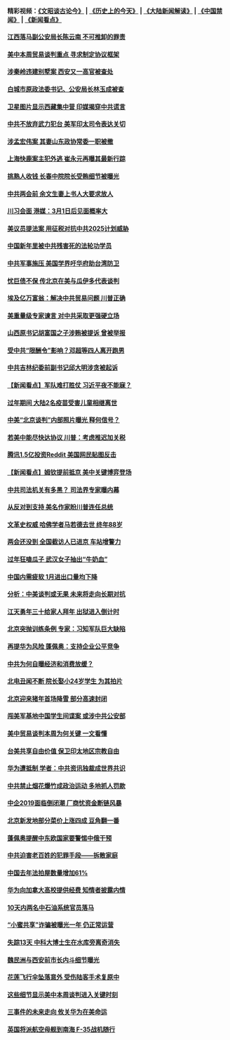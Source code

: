 #### 精彩视频：[《文昭谈古论今》](http://45.76.195.252/wenzhao) | [《历史上的今天》](http://45.76.195.252/today-in-history) | [《大陆新闻解读》](http://45.76.195.252/ntdtv-comedy) | [《中国禁闻》](http://45.76.195.252/ntdtv-news) | [《新闻看点》](http://45.76.195.252/news-insight) 


#### [江西落马副公安局长陈云南 不可推卸的罪责](../pages/nsc413/n11039867.md?t=02131418) 

#### [美中本周贸易谈判重点 寻求制定协议框架](../pages/nsc413/n11041912.md?t=02131418) 

#### [涉秦岭违建别墅案 西安又一高官被查处](../pages/nsc413/n11041798.md?t=02131418) 

#### [白城市原政法委书记、公安局长林玉成被查](../pages/nsc413/n11041434.md?t=02131418) 

#### [卫星图片显示西藏集中营 印媒揭穿中共谎言](../pages/nsc413/n11041664.md?t=02131418) 

#### [中共不放弃武力犯台 美军印太司令表达关切](../pages/nsc413/n11041624.md?t=02131418) 

#### [涉孟宏伟案 其妻山东政协常委一职被撤](../pages/nsc413/n11041333.md?t=02131418) 

#### [上海快鹿案主犯外逃 崔永元再曝其最新行踪](../pages/nsc413/n11041264.md?t=02131418) 

#### [挑熟人收钱 长春中院院长受贿细节被曝光](../pages/nsc413/n11041064.md?t=02131418) 

#### [中共两会前 余文生妻上书人大要求放人](../pages/nsc413/n11041118.md?t=02131418) 

#### [川习会面 港媒：3月1日后见面概率大](../pages/nsc413/n11041084.md?t=02131418) 

#### [美议员提法案 用征税对抗中共2025计划威胁](../pages/nsc413/n11040820.md?t=02131418) 

#### [中国新年里被中共残害死的法轮功学员](../pages/nsc413/n11034530.md?t=02131418) 

#### [中共军事施压 美国学界吁华府助台湾防卫](../pages/nsc413/n11040965.md?t=02131418) 

#### [忧巨债不保 传北京在美与瓜伊多代表谈判](../pages/nsc413/n11040772.md?t=02131418) 

#### [埃及亿万富翁：解决中共贸易问题 川普正确](../pages/nsc413/n11040351.md?t=02131418) 

#### [美重量级专家谏言 对中共采取更强硬立场](../pages/nsc413/n11040358.md?t=02131418) 

#### [山西原书记胡富国之子涉贿被提诉 曾被举报](../pages/nsc413/n11040573.md?t=02131418) 

#### [受中共“限酬令”影响？邓超等四人离开跑男](../pages/nsc413/n11040088.md?t=02131418) 

#### [中共吉林纪委前副书记邱大明涉贪被起诉](../pages/nsc413/n11039395.md?t=02131418) 

#### [【新闻看点】军队难打胜仗 习近平夜不能寐？](../pages/nsc413/n11040365.md?t=02131418) 

#### [过年期间 大陆2名疫苗受害儿童相继离世](../pages/nsc413/n11040211.md?t=02131418) 

#### [中美“北京谈判”内部照片曝光 释何信号？](../pages/nsc413/n11040032.md?t=02131418) 

#### [若美中能尽快达协议 川普：考虑推迟加关税](../pages/nsc413/n11040298.md?t=02131418) 

#### [腾讯1.5亿投资Reddit 美国网民贴图反击](../pages/nsc413/n11040511.md?t=02131418) 

#### [【新闻看点】姆钦提前抵京 美中关键博弈登场](../pages/nsc413/n11040007.md?t=02131418) 

#### [中共司法机关有多黑？ 司法界专家曝内幕](../pages/nsc413/n11040401.md?t=02131418) 

#### [从反对到支持 美名作家盼川普连任总统](../pages/nsc413/n11040403.md?t=02131418) 

#### [文革史权威 哈佛学者马若德去世 终年88岁](../pages/nsc413/n11040150.md?t=02131418) 

#### [两会还没到 全国截访人已进京 车站增警力](../pages/nsc413/n11040311.md?t=02131418) 

#### [过年狂嗑瓜子 武汉女子抽出“牛奶血”](../pages/nsc413/n11040227.md?t=02131418) 

#### [中国内需疲软 1月进出口量均下降](../pages/nsc413/n11040021.md?t=02131418) 

#### [分析：中美谈判或无果 未来将走向长期对抗](../pages/nsc413/n11040160.md?t=02131418) 

#### [江天勇年三十给家人拜年 出狱进入倒计时](../pages/nsc413/n11039673.md?t=02131418) 

#### [北京突抛训练条例 专家：习知军队巨大缺陷](../pages/nsc413/n11040148.md?t=02131418) 

#### [再提华为风险 蓬佩奥：支持企业公平竞争](../pages/nsc413/n11040198.md?t=02131418) 

#### [中共为何自曝经济和消费放缓？](../pages/nsc413/n11039950.md?t=02131418) 

#### [北电丑闻不断 院长娶小24岁学生 为其拍片](../pages/nsc413/n11040041.md?t=02131418) 

#### [北京迎来猪年首场降雪 部分高速封闭](../pages/nsc413/n11040077.md?t=02131418) 

#### [闯美军基地中国学生间谍案 或涉中共公安部](../pages/nsc413/n11040083.md?t=02131418) 

#### [美中贸易谈判本周为何关键 一文看懂](../pages/nsc413/n11040025.md?t=02131418) 

#### [台美共享自由价值 保卫印太地区宗教自由](../pages/nsc413/n11039742.md?t=02131418) 

#### [华为遭抵制 学者：中共资讯独裁成世界共识](../pages/nsc413/n11036950.md?t=02131418) 

#### [中共禁止烟花爆竹成政治运动 多地抓人罚款](../pages/nsc413/n11039701.md?t=02131418) 

#### [中企2019面临倒闭潮 厂商忧资金断链风暴](../pages/nsc413/n11038847.md?t=02131418) 

#### [北京新发地部分菜价上涨四成 豆角翻一番](../pages/nsc413/n11039338.md?t=02131418) 

#### [蓬佩奥提醒中东欧国家要警惕中俄干预](../pages/nsc413/n11039745.md?t=02131418) 

#### [中共迫害老百姓的犯罪手段——拆散家庭](../pages/nsc413/n11037647.md?t=02131418) 


#### [中国去年法拍屋数量增加61%](../pages/nsc413/n11039188.md?t=02131418) 

#### [华为向加拿大高校提供经费 知情者披露内情](../pages/nsc413/n11039329.md?t=02131418) 

#### [10天内两名中石油系统官员落马](../pages/nsc413/n11039418.md?t=02131418) 

#### [“小蜜共享”诈骗被曝光一年 仍正常运营](../pages/nsc413/n11039249.md?t=02131418) 

#### [失踪13天 中科大博士生在水库旁离奇消失](../pages/nsc413/n11039093.md?t=02131418) 

#### [魏民洲与西安前市长内斗细节曝光](../pages/nsc413/n11039060.md?t=02131418) 

#### [花莲飞行伞坠落意外 受伤陆客手术复原中](../pages/nsc413/n11039238.md?t=02131418) 

#### [这些细节显示美中本周谈判进入关键时刻](../pages/nsc413/n11038794.md?t=02131418) 

#### [三事件的未来走向 攸关华为在美命运](../pages/nsc413/n11038473.md?t=02131418) 

#### [英国将派航空母舰到南海 F-35战机随行](../pages/nsc413/n11039035.md?t=02131418) 

